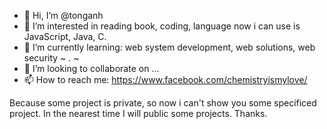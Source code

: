 - 👋 Hi, I’m @tonganh
- 👀 I’m interested in reading book, coding, language now i can use is JavaScript, Java, C.
- 🌱 I’m currently learning: web system development, web solutions, web security ~ . ~ 
- 💞️ I’m looking to collaborate on ...
- 📫 How to reach me: https://www.facebook.com/chemistryismylove/

<!---
tonganh/tonganh is a ✨ special ✨ repository because its `README.md` (this file) appears on your GitHub profile.
You can click the Preview link to take a look at your changes.
--->
Because some project is private, so now i can't show you some specificed project. In the nearest time I will public some projects. Thanks.
